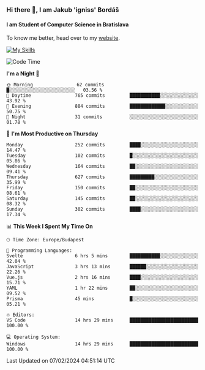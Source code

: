 ### Hi there 👋, I am Jakub 'igniss' Bordáš

#### I am Student of Computer Science in Bratislava
To know me better, head over to my [website](https://bordas.sk).

[![My Skills](https://skillicons.dev/icons?i=js,html,css,figma,svelte,java,kotlin,python,postgresql,typescript,nest,nodejs)](https://bordas.sk)


<!--START_SECTION:waka-->
![Code Time](http://img.shields.io/badge/Code%20Time-1%2C399%20hrs%2018%20mins-blue)

**I'm a Night 🦉** 

```text
🌞 Morning                62 commits          █░░░░░░░░░░░░░░░░░░░░░░░░   03.56 % 
🌆 Daytime                765 commits         ███████████░░░░░░░░░░░░░░   43.92 % 
🌃 Evening                884 commits         █████████████░░░░░░░░░░░░   50.75 % 
🌙 Night                  31 commits          ░░░░░░░░░░░░░░░░░░░░░░░░░   01.78 % 
```
📅 **I'm Most Productive on Thursday** 

```text
Monday                   252 commits         ████░░░░░░░░░░░░░░░░░░░░░   14.47 % 
Tuesday                  102 commits         █░░░░░░░░░░░░░░░░░░░░░░░░   05.86 % 
Wednesday                164 commits         ██░░░░░░░░░░░░░░░░░░░░░░░   09.41 % 
Thursday                 627 commits         █████████░░░░░░░░░░░░░░░░   35.99 % 
Friday                   150 commits         ██░░░░░░░░░░░░░░░░░░░░░░░   08.61 % 
Saturday                 145 commits         ██░░░░░░░░░░░░░░░░░░░░░░░   08.32 % 
Sunday                   302 commits         ████░░░░░░░░░░░░░░░░░░░░░   17.34 % 
```


📊 **This Week I Spent My Time On** 

```text
🕑︎ Time Zone: Europe/Budapest

💬 Programming Languages: 
Svelte                   6 hrs 5 mins        ███████████░░░░░░░░░░░░░░   42.04 % 
JavaScript               3 hrs 13 mins       ██████░░░░░░░░░░░░░░░░░░░   22.26 % 
Vue.js                   2 hrs 16 mins       ████░░░░░░░░░░░░░░░░░░░░░   15.71 % 
YAML                     1 hr 22 mins        ██░░░░░░░░░░░░░░░░░░░░░░░   09.52 % 
Prisma                   45 mins             █░░░░░░░░░░░░░░░░░░░░░░░░   05.21 % 

🔥 Editors: 
VS Code                  14 hrs 29 mins      █████████████████████████   100.00 % 

💻 Operating System: 
Windows                  14 hrs 29 mins      █████████████████████████   100.00 % 
```


 Last Updated on 07/02/2024 04:51:14 UTC
<!--END_SECTION:waka-->
